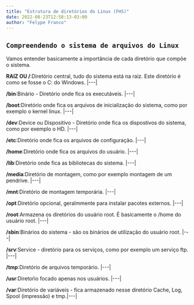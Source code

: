 ```yaml
---
title: "Estrutura de diretórios do Linux (FHS)"
date: 2022-08-23T12:58:13-03:00
author: "Felype Franco"
---
```

## `Compreendendo o sistema de arquivos do Linux`

Vamos entender basicamente a importância de cada diretório que compõe o sistema.

**RAIZ OU /**:Diretório central, tudo do sistema está na raiz. Este diretório é como se fosse o C: do Windows.
|---|

**/bin**:Binário - Diretório onde fica os executáveis.
|---|

**/boot**:Diretório onde fica os arquivos de inicialização do sistema, como por exemplo o kernel linux.
|---|

**/dev**:Device ou Dispositivo - Diretório onde fica os dispostivos do sistema, como por exemplo o HD.
|---|

**/etc**:Diretório onde fica os arquivos de configuração.
|---|

**/home**:Diretório onde fica os arquivos do usuário.
|---|

**/lib**:Diretório onde fica as bibliotecas do sistema.
|---|

**/media**:Diretório de montagem, como por exemplo montagem de um pendrive.
|---|

**/mnt**:Diretório de montagem temporária.
|---|

**/opt**:Diretório opcional, geralmmente para instalar pacotes externos.
|---|

**/root**:Armazena os diretórios do usuário root. É basicamente o /home do usuário root.
|---|

**/sbin**:Binários do sistema - são os binários de utilização do usuário root.
|---|

**/srv**:Service - diretório para os serviços, como por exemplo um serviço ftp.
|---|

**/tmp**:Diretório de arquivos temporário.
|---|

**/usr**:Diretoŕio focado apenas nos usuários.
|---|

**/var**:Diretório de variáveis - fica armazenado nesse diretório Cache, Log, Spool (impressão) e tmp.|---|

 
